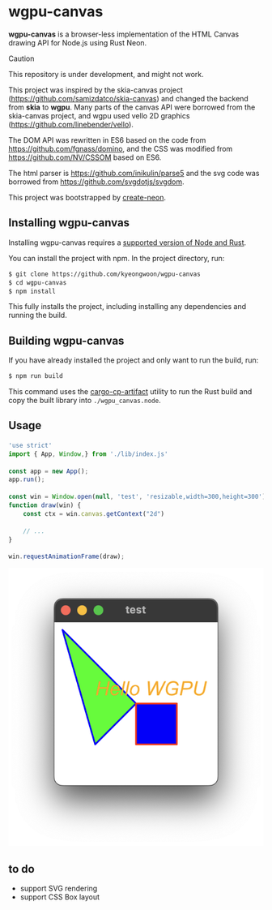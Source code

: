 # wgpu-canvas
**wgpu-canvas** is a browser-less implementation of the HTML Canvas drawing API for Node.js using Rust Neon.

> [!CAUTION]
> This repository is under development, and might not work.

This project was inspired by the skia-canvas project (https://github.com/samizdatco/skia-canvas) and changed the backend from **skia** to **wgpu**. Many parts of the canvas API were borrowed from the skia-canvas project, and wgpu used vello 2D graphics (https://github.com/linebender/vello).

The DOM API was rewritten in ES6 based on the code from https://github.com/fgnass/domino, and the CSS was modified from https://github.com/NV/CSSOM based on ES6.

The html parser is https://github.com/inikulin/parse5 and the svg code was borrowed from https://github.com/svgdotjs/svgdom.

This project was bootstrapped by [create-neon](https://www.npmjs.com/package/create-neon).


## Installing wgpu-canvas
Installing wgpu-canvas requires a [supported version of Node and Rust](https://github.com/neon-bindings/neon#platform-support).

You can install the project with npm. In the project directory, run:

```sh
$ git clone https://github.com/kyeongwoon/wgpu-canvas
$ cd wgpu-canvas
$ npm install
```

This fully installs the project, including installing any dependencies and running the build.

## Building wgpu-canvas

If you have already installed the project and only want to run the build, run:

```sh
$ npm run build
```

This command uses the [cargo-cp-artifact](https://github.com/neon-bindings/cargo-cp-artifact) utility to run the Rust build and copy the built library into `./wgpu_canvas.node`.

## Usage
```js
'use strict'
import { App, Window,} from './lib/index.js'

const app = new App();
app.run();

const win = Window.open(null, 'test', 'resizable,width=300,height=300');
function draw(win) {
    const ctx = win.canvas.getContext("2d")

    // ...
}

win.requestAnimationFrame(draw);

```
![](./assets/screenshot.png)

## to do
- support SVG rendering
- support CSS Box layout